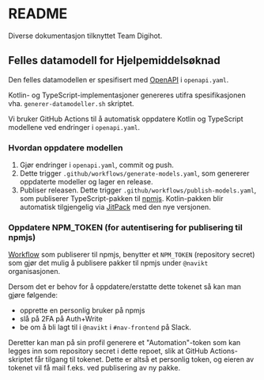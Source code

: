 # README
 
Diverse dokumentasjon tilknyttet Team Digihot.

## Felles datamodell for Hjelpemiddelsøknad

Den felles datamodellen er spesifisert med [OpenAPI](https://www.openapis.org/) i `openapi.yaml`.

Kotlin- og TypeScript-implementasjoner genereres utifra spesifikasjonen vha. `generer-datamodeller.sh` skriptet.

Vi bruker GitHub Actions til å automatisk oppdatere Kotlin og TypeScript modellene ved endringer i `openapi.yaml`.

### Hvordan oppdatere modellen
1) Gjør endringer i `openapi.yaml`, commit og push.
2) Dette trigger `.github/workflows/generate-models.yaml`, som genererer oppdaterte modeller og lager en release.
3) Publiser releasen. Dette trigger `.github/workflows/publish-models.yaml`, som 
publiserer TypeScript-pakken til [npmjs](https://www.npmjs.com/package/@navikt/hm-datamodell-typescript). Kotlin-pakken blir automatisk tilgjengelig via [JitPack](https://jitpack.io/#navikt/hm-docs) med den nye versjonen.

### Oppdatere NPM_TOKEN (for autentisering for publisering til npmjs)
[Workflow](https://github.com/navikt/hm-docs/blob/main/.github/workflows/publish-models.yaml) som publiserer til npmjs, benytter et `NPM_TOKEN` (repository secret) som gjør det mulig å publisere pakker til npmjs under `@navikt` organisasjonen.

Dersom det er behov for å oppdatere/erstatte dette tokenet så kan man gjøre følgende: 
- opprette en personlig bruker på npmjs
- slå på 2FA på Auth+Write
- be om å bli lagt til i `@navikt` i `#nav-frontend` på Slack.

Deretter kan man på sin profil generere et "Automation"-token som kan legges inn som repository secret i dette repoet, slik at GitHub Actions-skriptet får tilgang til tokenet.
Dette er altså et personlig token, og eieren av tokenet vil få mail f.eks. ved publisering av ny pakke.
